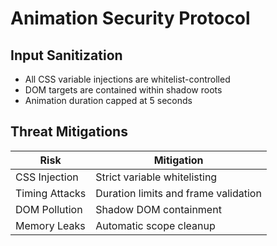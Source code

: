 # Animation Security Protocol

## Input Sanitization
- All CSS variable injections are whitelist-controlled
- DOM targets are contained within shadow roots
- Animation duration capped at 5 seconds

## Threat Mitigations
| Risk                | Mitigation                          |
|----------------------|-------------------------------------|
| CSS Injection        | Strict variable whitelisting        |
| Timing Attacks       | Duration limits and frame validation|
| DOM Pollution        | Shadow DOM containment              |
| Memory Leaks         | Automatic scope cleanup             |